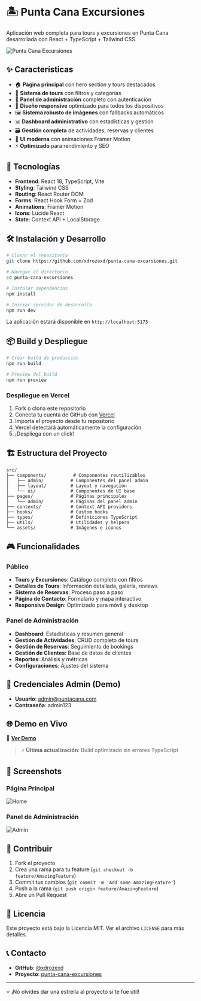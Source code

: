 # 🏝️ Punta Cana Excursiones

Aplicación web completa para tours y excursiones en Punta Cana desarrollada con React + TypeScript + Tailwind CSS.

![Punta Cana Excursiones](https://images.pexels.com/photos/3601425/pexels-photo-3601425.jpeg?auto=compress&cs=tinysrgb&w=1200&h=400&fit=crop)

## ✨ Características

- 🏠 **Página principal** con hero section y tours destacados
- 🎯 **Sistema de tours** con filtros y categorías
- 👤 **Panel de administración** completo con autenticación
- 📱 **Diseño responsive** optimizado para todos los dispositivos
- 🖼️ **Sistema robusto de imágenes** con fallbacks automáticos
- 📊 **Dashboard administrativo** con estadísticas y gestión
- 🗃️ **Gestión completa** de actividades, reservas y clientes
- 🎨 **UI moderna** con animaciones Framer Motion
- ⚡ **Optimizado** para rendimiento y SEO

## 🚀 Tecnologías

- **Frontend**: React 18, TypeScript, Vite
- **Styling**: Tailwind CSS
- **Routing**: React Router DOM
- **Forms**: React Hook Form + Zod
- **Animations**: Framer Motion
- **Icons**: Lucide React
- **State**: Context API + LocalStorage

## 🛠️ Instalación y Desarrollo

```bash
# Clonar el repositorio
git clone https://github.com/xdrozexd/punta-cana-excursiones.git

# Navegar al directorio
cd punta-cana-excursiones

# Instalar dependencias
npm install

# Iniciar servidor de desarrollo
npm run dev
```

La aplicación estará disponible en `http://localhost:5173`

## 📦 Build y Despliegue

```bash
# Crear build de producción
npm run build

# Preview del build
npm run preview
```

### Despliegue en Vercel

1. Fork o clona este repositorio
2. Conecta tu cuenta de GitHub con [Vercel](https://vercel.com)
3. Importa el proyecto desde tu repositorio
4. Vercel detectará automáticamente la configuración
5. ¡Despliega con un click!

## 🏗️ Estructura del Proyecto

```
src/
├── components/          # Componentes reutilizables
│   ├── admin/          # Componentes del panel admin
│   ├── layout/         # Layout y navegación
│   └── ui/             # Componentes de UI base
├── pages/              # Páginas principales
│   └── admin/          # Páginas del panel admin
├── contexts/           # Context API providers
├── hooks/              # Custom hooks
├── types/              # Definiciones TypeScript
├── utils/              # Utilidades y helpers
└── assets/             # Imágenes e iconos
```

## 🎮 Funcionalidades

### Público
- **Tours y Excursiones**: Catálogo completo con filtros
- **Detalles de Tours**: Información detallada, galería, reviews
- **Sistema de Reservas**: Proceso paso a paso
- **Página de Contacto**: Formulario y mapa interactivo
- **Responsive Design**: Optimizado para móvil y desktop

### Panel de Administración
- **Dashboard**: Estadísticas y resumen general
- **Gestión de Actividades**: CRUD completo de tours
- **Gestión de Reservas**: Seguimiento de bookings
- **Gestión de Clientes**: Base de datos de clientes
- **Reportes**: Análisis y métricas
- **Configuraciones**: Ajustes del sistema

## 🔑 Credenciales Admin (Demo)

- **Usuario**: admin@puntacana.com
- **Contraseña**: admin123

## 🌐 Demo en Vivo

🔗 **[Ver Demo](https://punta-cana-excursiones.vercel.app)**

> ⚡ **Última actualización**: Build optimizado sin errores TypeScript

## 📸 Screenshots

### Página Principal
![Home](https://images.pexels.com/photos/3601425/pexels-photo-3601425.jpeg?auto=compress&cs=tinysrgb&w=800)

### Panel de Administración
![Admin](https://images.pexels.com/photos/7988079/pexels-photo-7988079.jpeg?auto=compress&cs=tinysrgb&w=800)

## 🤝 Contribuir

1. Fork el proyecto
2. Crea una rama para tu feature (`git checkout -b feature/AmazingFeature`)
3. Commit tus cambios (`git commit -m 'Add some AmazingFeature'`)
4. Push a la rama (`git push origin feature/AmazingFeature`)
5. Abre un Pull Request

## 📄 Licencia

Este proyecto está bajo la Licencia MIT. Ver el archivo `LICENSE` para más detalles.

## 📞 Contacto

- **GitHub**: [@xdrozexd](https://github.com/xdrozexd)
- **Proyecto**: [punta-cana-excursiones](https://github.com/xdrozexd/punta-cana-excursiones)

---

⭐ ¡No olvides dar una estrella al proyecto si te fue útil!